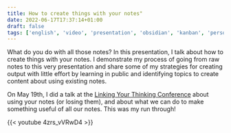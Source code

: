 ```yaml
---
title: How to create things with your notes"
date: 2022-06-17T17:37:14+01:00
draft: false
tags: ['english', 'video', 'presentation', 'obsidian', 'kanban', 'personal knowledge management', 'dataview', 'templater']
---
```

What do you do with all those notes? In this presentation, I talk about how to create things with your notes. I demonstrate my process of going from raw notes to this very presentation and share some of my strategies for creating output with little effort by learning in public and identifying topics to create content about using existing notes.

On May 19th, I did a talk at the [Linking Your Thinking Conference](https://nicolevanderhoeven.com/blog/20220519-use-it-or-lose-it/) about using your notes (or losing them), and about what we can do to make something useful of all our notes. This was my run through!

{{< youtube 4zrs_vVRwD4 >}}